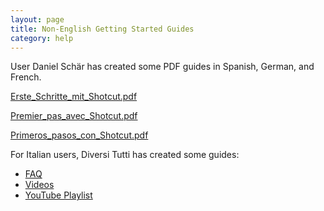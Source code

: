 ```yaml
---
layout: page
title: Non-English Getting Started Guides
category: help
---
```

User Daniel Schär has created some PDF guides in Spanish, German, and French.

[Erste_Schritte_mit_Shotcut.pdf](Erste_Schritte_mit_Shotcut.pdf)

[Premier_pas_avec_Shotcut.pdf](Premier_pas_avec_Shotcut.pdf)

[Primeros_pasos_con_Shotcut.pdf](Primeros_pasos_con_Shotcut.pdf)

For Italian users, Diversi Tutti has created some guides:

- [FAQ](https://diversitutti.wixsite.com/vidint/faq)
- [Videos](https://diversitutti.wixsite.com/vidint/corso-base-di-montaggio-video)
- [YouTube Playlist](https://www.youtube.com/playlist?list=PLualQpLgteOCmKCRjnYFOTyaoK3HsgthW)
